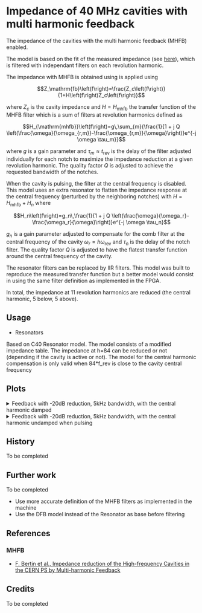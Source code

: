 # Impedance of 40 MHz cavities with multi harmonic feedback

The impedance of the cavities with the multi harmonic feedback
(MHFB) enabled.

The model is based on the fit of the measured impedance (see [here](../Individual/README.md)),
which is filtered with independant filters on each revolution harmonic.

The impedance with MHFB is obtained using is applied using

```math
Z_\mathrm{fb}\left(f\right)=\frac{Z_c\left(f\right)}{1+H\left(f\right)Z_c\left(f\right)}
```

where $`Z_c`$ is the cavity impedance and $`H=H_{\mathrm{mhfb}}`$
the transfer function of the MHFB filter which is a
sum of filters at revolution harmonics defined as

```math
H_{\mathrm{mhfb}}\left(f\right)=g\,\sum_{m}{\frac{1}{1 + j Q \left(\frac{\omega}{\omega_{r,m}}-\frac{\omega_{r,m}}{\omega}\right)}e^{-j \omega \tau_m}}
```

where $`g`$ is a gain parameter and $`\tau_m\approx t_\mathrm{rev}`$ is the
delay of the filter adjusted individually for each notch to maximize the impedance reduction
at a given revolution harmonic. The quality factor $`Q`$ 
is adjusted to achieve the requested bandwidth of the notches. 

When the cavity is pulsing, the filter at the central frequency is disabled.
This model uses an extra resonator to flatten the impedance response at the central
frequency (perturbed by the neighboring notches) with
$`H=H_{\mathrm{mhfb}}+H_n`$ where

```math
H_n\left(f\right)=g_n\,\frac{1}{1 + j Q \left(\frac{\omega}{\omega_r}-\frac{\omega_r}{\omega}\right)}e^{-j \omega \tau_n}
```

$`g_n`$ is a gain parameter adjusted to compensate
for the comb filter at the central frequency of the cavity $`\omega_r=h\omega_\mathrm{rev}`$ 
and $`\tau_n`$ is the delay of the notch filter. The quality factor $`Q`$ 
is adjusted to have the flatest transfer function around the central frequency of the cavity. 

The resonator filters can be replaced by IIR filters. This model was built
to reproduce the measured transfer function but a better model would 
consist in using the same filter definition as implemented in the FPGA.

In total, the impedance at 11 revolution harmonics are reduced (the central
harmonic, 5 below, 5 above).

## Usage

- Resonators

Based on C40 Resonator model. The model consists of a modified impedance table.
The impedance at h=84 can be reduced or not (depending if the cavity is active or not).
The model for the central harmonic compensation is only valid when 84*f_rev is close to the
cavity central frequency

## Plots

<details>
  <summary>Feedback with -20dB reduction, 5kHz bandwidth, with the central harmonic damped</summary>
  <img src="Resonators/C40-77_impedance_dB_with_MHFB_-20dB_477kHz_central_False.png">
  <img src="Resonators/C40-77_impedance_with_MHFB_-20dB_477kHz_central_False.png">
</details>

<details>
  <summary>Feedback with -20dB reduction, 5kHz bandwidth, with the central harmonic undamped when pulsing</summary>
  <img src="Resonators/C40-77_impedance_dB_with_MHFB_-20dB_477kHz_central_True.png">
  <img src="Resonators/C40-77_impedance_with_MHFB_-20dB_477kHz_central_True.png">
</details>


## History

To be completed

## Further work

To be completed

- Use more accurate definition of the MHFB filters as implemented in the machine
- Use the DFB model instead of the Resonator as base before filtering

## References

### MHFB
- [F. Bertin et al., Impedance reduction of the High-frequency Cavities in the CERN PS by Multi-harmonic Feedback](https://cds.cern.ch/record/2699578/)

## Credits

To be completed
